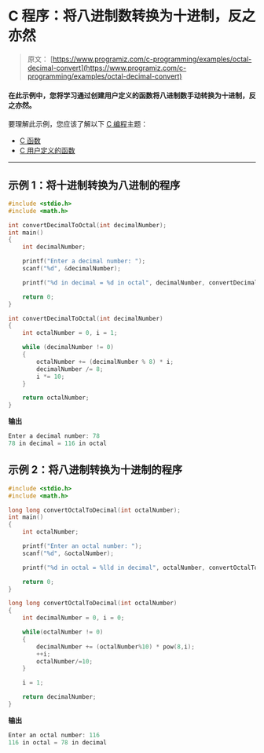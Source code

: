 # C 程序：将八进制数转换为十进制，反之亦然

> 原文： [https://www.programiz.com/c-programming/examples/octal-decimal-convert](https://www.programiz.com/c-programming/examples/octal-decimal-convert)

#### 在此示例中，您将学习通过创建用户定义的函数将八进制数手动转换为十进制，反之亦然。

要理解此示例，您应该了解以下 [C 编程](/c-programming "C tutorial")主题：

*   [C 函数](/c-programming/c-functions)
*   [C 用户定义的函数](/c-programming/c-user-defined-functions)

* * *

## 示例 1：将十进制转换为八进制的程序

```c
#include <stdio.h>
#include <math.h>

int convertDecimalToOctal(int decimalNumber);
int main()
{
    int decimalNumber;

    printf("Enter a decimal number: ");
    scanf("%d", &decimalNumber);

    printf("%d in decimal = %d in octal", decimalNumber, convertDecimalToOctal(decimalNumber));

    return 0;
}

int convertDecimalToOctal(int decimalNumber)
{
    int octalNumber = 0, i = 1;

    while (decimalNumber != 0)
    {
        octalNumber += (decimalNumber % 8) * i;
        decimalNumber /= 8;
        i *= 10;
    }

    return octalNumber;
} 
```

**输出**

```c
Enter a decimal number: 78
78 in decimal = 116 in octal
```

## 示例 2：将八进制转换为十进制的程序

```c
#include <stdio.h>
#include <math.h>

long long convertOctalToDecimal(int octalNumber);
int main()
{
    int octalNumber;

    printf("Enter an octal number: ");
    scanf("%d", &octalNumber);

    printf("%d in octal = %lld in decimal", octalNumber, convertOctalToDecimal(octalNumber));

    return 0;
}

long long convertOctalToDecimal(int octalNumber)
{
    int decimalNumber = 0, i = 0;

    while(octalNumber != 0)
    {
        decimalNumber += (octalNumber%10) * pow(8,i);
        ++i;
        octalNumber/=10;
    }

    i = 1;

    return decimalNumber;
} 
```

**输出**

```c
Enter an octal number: 116
116 in octal = 78 in decimal 
```